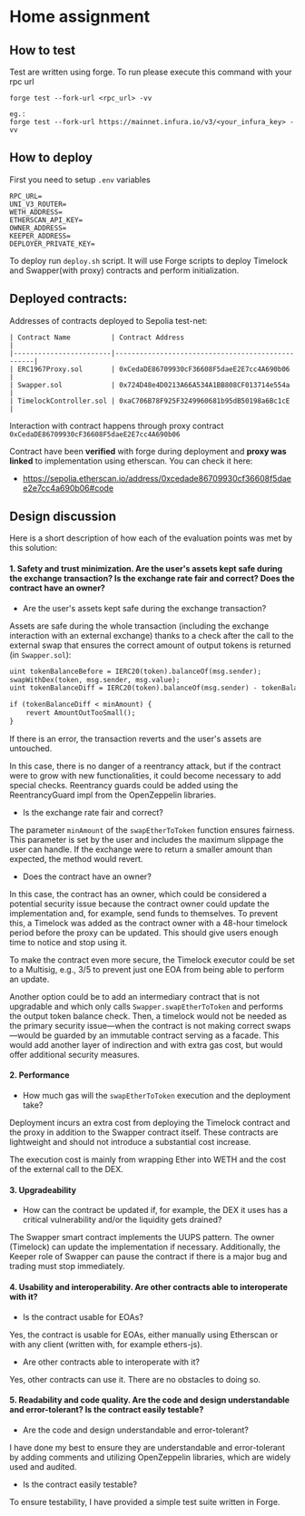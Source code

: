 # Home assignment

## How to test

Test are written using forge. To run please execute this command with your rpc url 
```
forge test --fork-url <rpc_url> -vv

eg.:
forge test --fork-url https://mainnet.infura.io/v3/<your_infura_key> -vv
```

## How to deploy

First you need to setup `.env` variables 
```
RPC_URL=
UNI_V3_ROUTER=
WETH_ADDRESS=
ETHERSCAN_API_KEY=
OWNER_ADDRESS=
KEEPER_ADDRESS=
DEPLOYER_PRIVATE_KEY=
```

To deploy run `deploy.sh` script. It will use Forge scripts to deploy Timelock and Swapper(with proxy) contracts and perform initialization.

## Deployed contracts:

Addresses of contracts deployed to Sepolia test-net:
```
| Contract Name          | Contract Address                                 |
|------------------------|--------------------------------------------------|
| ERC1967Proxy.sol       | 0xCedaDE86709930cF36608F5daeE2E7cc4A690b06       |
| Swapper.sol            | 0x724D48e4D0213A66A534A1BB808CF013714e554a       |
| TimelockController.sol | 0xaC706B78F925F3249960681b95dB50198a6Bc1cE       |
```

Interaction with contract happens through proxy contract `0xCedaDE86709930cF36608F5daeE2E7cc4A690b06`

Contract have been **verified** with forge during deployment and **proxy was linked** to implementation using etherscan.
You can check it here:
- https://sepolia.etherscan.io/address/0xcedade86709930cf36608f5daee2e7cc4a690b06#code

## Design discussion

Here is a short description of how each of the evaluation points was met by this solution:

#### 1. Safety and trust minimization. Are the user's assets kept safe during the exchange transaction? Is the exchange rate fair and correct? Does the contract have an owner?

* Are the user's assets kept safe during the exchange transaction?

Assets are safe during the whole transaction (including the exchange interaction with an external exchange) thanks to a check after the call to the external swap that 
ensures the correct amount of output tokens is returned (in `Swapper.sol`):
```markdown
uint tokenBalanceBefore = IERC20(token).balanceOf(msg.sender);
swapWithDex(token, msg.sender, msg.value);
uint tokenBalanceDiff = IERC20(token).balanceOf(msg.sender) - tokenBalanceBefore;

if (tokenBalanceDiff < minAmount) {
    revert AmountOutTooSmall();
}
```
If there is an error, the transaction reverts and the user's assets are untouched.

In this case, there is no danger of a reentrancy attack, but if the contract were to grow with new functionalities, 
it could become necessary to add special checks. Reentrancy guards could be added using the ReentrancyGuard impl from the OpenZeppelin libraries.

* Is the exchange rate fair and correct?

The parameter `minAmount` of the `swapEtherToToken` function ensures fairness. This parameter is set by the user and includes the maximum slippage
the user can handle. If the exchange were to return a smaller amount than expected, the method would revert.

* Does the contract have an owner?

In this case, the contract has an owner, which could be considered a potential security issue because the contract owner could update the implementation
and, for example, send funds to themselves. To prevent this, a Timelock was added as the contract owner with a 48-hour timelock period before the proxy can be updated.
This should give users enough time to notice and stop using it.

To make the contract even more secure, the Timelock executor could be set to a Multisig, e.g., 3/5 to prevent just one EOA from being able to perform an update.

Another option could be to add an intermediary contract that is not upgradable and which only calls `Swapper.swapEtherToToken` and performs the output token balance check.
Then, a timelock would not be needed as the primary security issue—when the contract is not making correct swaps—would be guarded by an immutable contract serving as a facade.
This would add another layer of indirection and with extra gas cost, but would offer additional security measures.

#### 2. Performance

* How much gas will the `swapEtherToToken` execution and the deployment take?

Deployment incurs an extra cost from deploying the Timelock contract and the proxy in addition to the Swapper contract itself. These contracts are lightweight and should 
not introduce a substantial cost increase.

The execution cost is mainly from wrapping Ether into WETH and the cost of the external call to the DEX.

#### 3. Upgradeability

* How can the contract be updated if, for example, the DEX it uses has a critical vulnerability and/or the liquidity gets drained?

The Swapper smart contract implements the UUPS pattern. The owner (Timelock) can update the implementation if necessary.
Additionally, the Keeper role of Swapper can pause the contract if there is a major bug and trading must stop immediately.

#### 4. Usability and interoperability. Are other contracts able to interoperate with it?

* Is the contract usable for EOAs?

Yes, the contract is usable for EOAs, either manually using Etherscan or with any client (written with, for example ethers-js).

* Are other contracts able to interoperate with it?

Yes, other contracts can use it. There are no obstacles to doing so.

#### 5. Readability and code quality. Are the code and design understandable and error-tolerant? Is the contract easily testable?

* Are the code and design understandable and error-tolerant?

I have done my best to ensure they are understandable and error-tolerant by adding comments and utilizing OpenZeppelin libraries, which are widely used and audited.

* Is the contract easily testable?

To ensure testability, I have provided a simple test suite written in Forge.